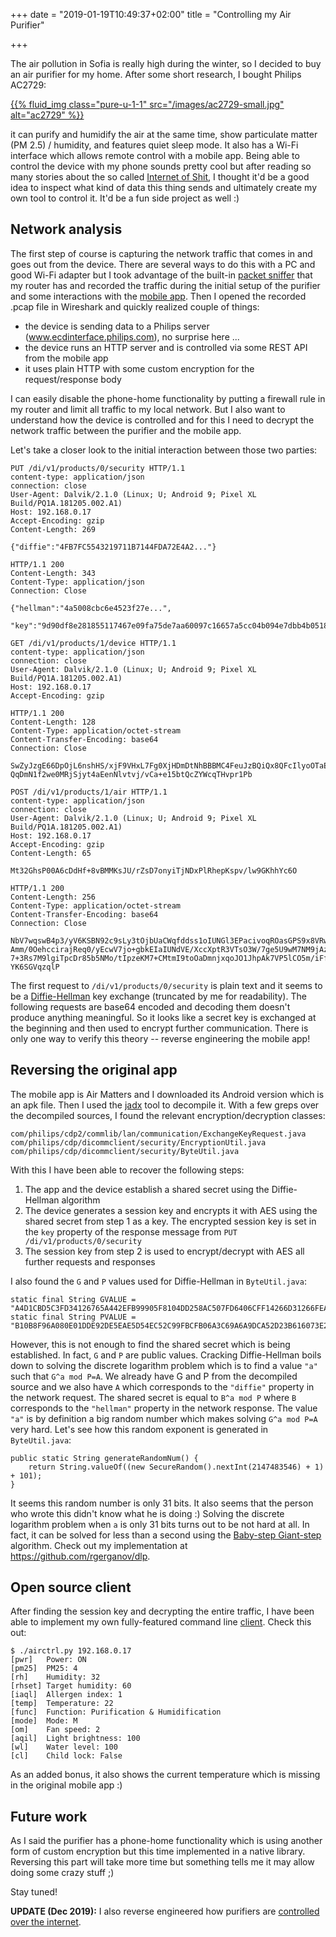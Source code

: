 +++
date = "2019-01-19T10:49:37+02:00"
title = "Controlling my Air Purifier"

+++

The air pollution in Sofia is really high during the winter, so I decided to buy an air
purifier for my home. After some short research, I bought Philips AC2729:

[{{% fluid_img class="pure-u-1-1" src="/images/ac2729-small.jpg" alt="ac2729" %}}](/images/ac2729.jpg "ac2729")

it can purify and humidify the air at the same time, show particulate matter (PM 2.5) /
humidity, and features quiet sleep mode. It also has a Wi-Fi interface which allows
remote control with a mobile app. Being able to control the device with my phone sounds
pretty cool but after reading so many stories about the so called
[Internet of Shit](https://twitter.com/internetofshit), I thought it'd be a good idea to
inspect what kind of data this thing sends and ultimately create my own tool to control
it. It'd be a fun side project as well :)

Network analysis
---
The first step of course is capturing the network traffic that comes in and goes out from
the device. There are several ways to do this with a PC and good Wi-Fi adapter but I took
advantage of the built-in
[packet sniffer](https://wiki.mikrotik.com/wiki/Manual:Tools/Packet_Sniffer) that my
router has and recorded the traffic during the initial setup of the purifier and some
interactions with the [mobile app](https://play.google.com/store/apps/details?id=com.freshideas.airindex).
Then I opened the recorded .pcap file in Wireshark and quickly realized couple of things: 

 * the device is sending data to a Philips server (www.ecdinterface.philips.com),
 no surprise here ...
 * the device runs an HTTP server and is controlled via some REST API from the mobile app
 * it uses plain HTTP with some custom encryption for the request/response body

I can easily disable the phone-home functionality by putting a firewall rule in my router
and limit all traffic to my local network. But I also want to understand how the device
is controlled and for this I need to decrypt the network traffic between the purifier and
the mobile app.

Let's take a closer look to the initial interaction between those two
parties:

```
PUT /di/v1/products/0/security HTTP/1.1
content-type: application/json
connection: close
User-Agent: Dalvik/2.1.0 (Linux; U; Android 9; Pixel XL Build/PQ1A.181205.002.A1)
Host: 192.168.0.17
Accept-Encoding: gzip
Content-Length: 269

{"diffie":"4FB7FC5543219711B7144FDA72E4A2..."}

HTTP/1.1 200
Content-Length: 343
Content-Type: application/json
Connection: Close

{"hellman":"4a5008cbc6e4523f27e...",
 "key":"9d90df8e281855117467e09fa75de7aa60097c16657a5cc04b094e7dbb4b0518"}

GET /di/v1/products/1/device HTTP/1.1
content-type: application/json
connection: close
User-Agent: Dalvik/2.1.0 (Linux; U; Android 9; Pixel XL Build/PQ1A.181205.002.A1)
Host: 192.168.0.17
Accept-Encoding: gzip

HTTP/1.1 200
Content-Length: 128
Content-Type: application/octet-stream
Content-Transfer-Encoding: base64
Connection: Close

SwZyJzgE66DpOjL6nshHS/xjF9VHxL7Fg0XjHDmDtNhBBBMC4FeuJzBQiQx8QFcIlyoOTaEPUq
QqDmN1f2we0MRjSjyt4aEenNlvtvj/vCa+e15btQcZYWcqTHvpr1Pb

POST /di/v1/products/1/air HTTP/1.1
content-type: application/json
connection: close
User-Agent: Dalvik/2.1.0 (Linux; U; Android 9; Pixel XL Build/PQ1A.181205.002.A1)
Host: 192.168.0.17
Accept-Encoding: gzip
Content-Length: 65

Mt32GhsP00A6cDdHf+8vBMMKsJU/rZsD7onyiTjNDxPlRhepKspv/lw9GKhhYc6O

HTTP/1.1 200
Content-Length: 256
Content-Type: application/octet-stream
Content-Transfer-Encoding: base64
Connection: Close

NbV7wqswB4p3/yV6KSBN92c9sLy3tOjbUaCWqfddss1oIUNGl3EPacivoqROasGPS9x8VRwRIV734jQ0Q
Amm/0OehccirajReq0/yEcwV7jo+gbkEIaIUNdVE/XccXptR3VTsO3W/7ge5U9wM7NM9jAz7BgvkKoEtjg
7+3Rs7M9lgiTpcDr85b5NMo/tIpzeKM7+CMtmI9toOaDmnjxqoJO1JhpAk7VP5lCO5m/iFfFWPgeWYSlvw
YK6SGVqzqlP
```

The first request to `/di/v1/products/0/security` is plain text and it seems to be a
[Diffie-Hellman](https://en.wikipedia.org/wiki/Diffie%E2%80%93Hellman_key_exchange) key
exchange (truncated by me for readability). The following requests are base64 encoded and
decoding them doesn't produce anything meaningful. So it looks like a secret key is
exchanged at the beginning and then used to encrypt further communication.
There is only one way to verify this theory -- reverse engineering the mobile app!

Reversing the original app
---

The mobile app is Air Matters and I downloaded its Android version which is an apk file.
Then I used the [jadx](https://github.com/skylot/jadx) tool to decompile it. With a few
greps over the decompiled sources, I found the relevant encryption/decryption classes:

```
com/philips/cdp2/commlib/lan/communication/ExchangeKeyRequest.java
com/philips/cdp/dicommclient/security/EncryptionUtil.java
com/philips/cdp/dicommclient/security/ByteUtil.java
```

With this I have been able to recover the following steps:

1. The app and the device establish a shared secret using the Diffie-Hellman algorithm
2. The device generates a session key and encrypts it with AES using the shared secret
from step 1 as a key. The encrypted session key is set in the `key` property of the
response message from `PUT /di/v1/products/0/security`
3. The session key from step 2 is used to encrypt/decrypt with AES all further requests
and responses

I also found the `G` and `P` values used for Diffie-Hellman in `ByteUtil.java`:

```
static final String GVALUE = "A4D1CBD5C3FD34126765A442EFB99905F8104DD258AC507FD6406CFF14266D31266FEA1E5C41564B777E690F5504F213160217B4B01B886A5E91547F9E2749F4D7FBD7D3B9A92EE1909D0D2263F80A76A6A24C087A091F531DBF0A0169B6A28AD662A4D18E73AFA32D779D5918D08BC8858F4DCEF97C2A24855E6EEB22B3B2E5";
static final String PVALUE = "B10B8F96A080E01DDE92DE5EAE5D54EC52C99FBCFB06A3C69A6A9DCA52D23B616073E28675A23D189838EF1E2EE652C013ECB4AEA906112324975C3CD49B83BFACCBDD7D90C4BD7098488E9C219A73724EFFD6FAE5644738FAA31A4FF55BCCC0A151AF5F0DC8B4BD45BF37DF365C1A65E68CFDA76D4DA708DF1FB2BC2E4A4371";
```

However, this is not enough to find the shared secret which is being established.
In fact, `G` and `P` are public values. Cracking Diffie-Hellman boils down to solving the
discrete logarithm problem which is to find a value `"a"` such that `G^a mod P=A`.
We already have G and P from the decompiled source and we also have `A` which corresponds
to the `"diffie"` property in the network request. The shared secret is equal to
`B^a mod P` where `B` corresponds to the `"hellman"` property in the network response.
The value `"a"` is by definition a big random number which makes solving `G^a mod P=A` very
hard. Let's see how this random exponent is generated in `ByteUtil.java`:

```
public static String generateRandomNum() {
    return String.valueOf((new SecureRandom().nextInt(2147483546) + 1) + 101);
}
```

It seems this random number is only 31 bits. It also seems that the person who wrote this
didn't know what he is doing :) Solving the discrete logarithm problem when `a` is only
31 bits turns out to be not hard at all. In fact, it can be solved for less than a second
using the [Baby-step Giant-step](https://en.wikipedia.org/wiki/Baby-step_giant-step)
algorithm. Check out my implementation at https://github.com/rgerganov/dlp.

Open source client
---
After finding the session key and decrypting the entire traffic, I have been able to
implement my own fully-featured command line
[client](https://github.com/rgerganov/py-air-control). Check this out:

```
$ ./airctrl.py 192.168.0.17
[pwr]   Power: ON
[pm25]  PM25: 4
[rh]    Humidity: 32
[rhset] Target humidity: 60
[iaql]  Allergen index: 1
[temp]  Temperature: 22
[func]  Function: Purification & Humidification
[mode]  Mode: M
[om]    Fan speed: 2
[aqil]  Light brightness: 100
[wl]    Water level: 100
[cl]    Child lock: False
```

As an added bonus, it also shows the current temperature which is missing in the original
mobile app :)

Future work
---

As I said the purifier has a phone-home functionality which is using another form of
custom encryption but this time implemented in a native library.  Reversing this part
will take more time but something tells me it may allow doing some crazy stuff ;)

Stay tuned!

**UPDATE (Dec 2019):** I also reverse engineered how purifiers are [controlled over the internet](/post/cloud-air-purifier/).

